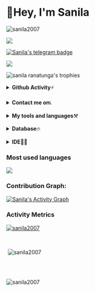 <h1>👋Hey, I'm Sanila</h1>

<p align="left"> <img src="https://komarev.com/ghpvc/?username=sanila2007&label=Profile%20views&color=0e75b6&style=flat" alt="sanila2007" /> </p>
<p align="left"><img src="https://img.shields.io/badge/Replit-Sanila%20Ranatunga-red"></p>
<p align="left"><a href="https://t.me/sanilaassistant_bot", target="_blank"><img src="https://img.shields.io/badge/Telegram-Sanila%20Ranatunga-blueviolet", alt="Sanila's telegram badge"></a></p>
<p align="left"><a href="gttps://github.com/sanila2007"><img src="https://img.shields.io/badge/Github-Sanila%20Ranatunga-000000?style=style=flat&labelColor=224242&logoColor=white&for-the-badge&logo=github"></a></p>

<p align="left"><img src='https://github-profile-trophy.vercel.app/?username=sanila2007&theme=onedark' alt="sanila ranatunga's trophies"></p>
 

<details>
 <summary><b>Github Activity</b>⚡</summary><br>
       <img src="https://img.shields.io/github/followers/sanila2007?style=for-the-badge"><br>
       <img src="https://img.shields.io/github/stars/sanila2007?style=for-the-badge"><br>
</details> 
<br>

<details>
 <summary><b>Contact me on</b>📞</summary><br>
<p align="left">
Telegram - <a href="https://t.me/sanilaassistant_bot" target="blank"><img align="center" src="https://cdn4.iconfinder.com/data/icons/logos-and-brands/512/335_Telegram_logo-256.png"  height="40" width="40" /></a> &nbsp;&nbsp;
</details>
<br>


<details>
 <summary><b>My tools and languages</b>⚒️</summary><br>
<p align ="left">
  <br />
  <code><img width="10%"  src="https://www.vectorlogo.zone/logos/json/json-ar21.svg"></code>
  <code><img width="10%"   src="https://www.vectorlogo.zone/logos/git-scm/git-scm-ar21.svg"></code>
  <code><img width="10%"   src="https://www.vectorlogo.zone/logos/python/python-ar21.svg"></code>
  <br />
  <code><img width="10%"  src="https://www.vectorlogo.zone/logos/mysql/mysql-ar21.svg"></code>
  <code><img width="10%"  src="https://www.vectorlogo.zone/logos/sqlite/sqlite-ar21.svg"></code>
  <code><img width="10%"  src="https://www.vectorlogo.zone/logos/firebase/firebase-ar21.svg"></code>
  <br />
  <code><img width="10%"  src="https://www.vectorlogo.zone/logos/w3_html5/w3_html5-ar21.svg"></code>
  <code><img width="10%"  src="https://www.vectorlogo.zone/logos/github/github-ar21.svg"></code>
  <code><img width="10%"  src="https://www.vectorlogo.zone/logos/gitlab/gitlab-ar21.svg"></code>
  <br>
</p>  
</details>  
<br>
<details>
 <summary><b>Database</b>🔥 </summary><br>
 <img src="https://img.shields.io/badge/MongoDB-4EA94B?style=for-the-badge&logo=mongodb&logoColor=white"><br>
 <img src="https://img.shields.io/badge/MySQL-005C84?style=for-the-badge&logo=mysql&logoColor=white"><br>
</details>
<br>
<details>
 <summary><b>IDE</b>🧑‍💻</summary><br>
 <p align="left"><img src="https://img.shields.io/badge/PyCharm-000000.svg?&style=for-the-badge&logo=PyCharm&logoColor=white"></p>
 <p align="left"><img src="https://img.shields.io/badge/Visual_Studio_Code-0078D4?style=for-the-badge&logo=visual%20studio%20code&logoColor=white"></p>
 <p align="left"><img src="https://img.shields.io/badge/replit-667881?style=for-the-badge&logo=replit&logoColor=white"></p>
</details>

### Most used languages

<p align="left"><img src="https://github-readme-stats.vercel.app/api/top-langs/?username=sanila2007"></p>


### Contribution Graph:

<a href="https://github.com/sanila2007"><img alt="Sanila's Activity Graph" src="https://activity-graph.herokuapp.com/graph?username=sanila2007&bg_color=1F222E&color=F8D866&line=F85D7F&point=FFFFFF&hide_border=true" /></a>

### Activity Metrics

<p align="left"> <a href="https://github.com/sanila2007"><img src="https://metrics.lecoq.io/sanila2007?template=classic&base.header=0&base.metadata=0&isocalendar=1&languages=1&people=1&isocalendar.duration=half-year&languages.limit=8&languages.sections=most-used&languages.colors=github&languages.threshold=0%25&languages.indepth=false&languages.recent.load=300&languages.recent.days=14&people.limit=24&people.size=28&people.types=followers%2C%20following&people.identicons=false&people.shuffle=false&config.timezone=Asia%2FCalcutta" alt="sanila2007" /></a> </p>

<br>

<p align="left">&nbsp;<img align="center" src="https://github-readme-stats.vercel.app/api?username=sanila2007&show_icons=true&theme=dracula&locale=en" alt="sanila2007"/></p>
<br><br>
<p align="left"><img align="center" src="https://github-readme-streak-stats.herokuapp.com/?user=sanila2007&theme=highcontrast" alt="sanila2007" /></p>


<!---
sanila2007/sanila2007 is a ✨ special ✨ repository because its `README.md` (this file) appears on your GitHub profile.
You can click the Preview link to take a look at your changes.
--->
